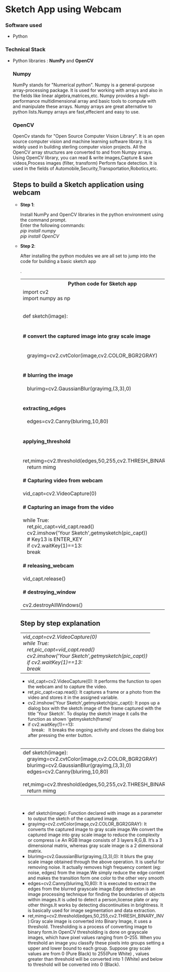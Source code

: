 <h1>Sketch App using Webcam</h1>
<h3>Software used</h3><ul><li>Python</li></ul>
<h3>Technical Stack</h3><ul><li>Python libraries : <b>NumPy</b> and <b> OpenCV </b> 
<h3>Numpy</h3>
<p>NumPy stands for "Numerical python". Numpy is a general-purpose array-processing package. It is used for working with arrays and also in the fields like linear algebra,matrices,etc.
Numpy provides a high-performance multidimensional array and basic tools to compute with and manipulate these arrays. Numpy arrays are great alternative to python lists.Numpy arrays are fast,effecient and easy to use.</p>
<h3>OpenCV</h3>
<p>OpenCv stands for "Open Source Computer Vision Library". It is an open source computer vision and machine learning software library. It is widely used in building sterling 
computer vision projects. All the OpenCV array structures are converted to and from Numpy arrays. Using OpenCV library, you can read & write images,Capture & save videos,Process images (filter, transform)
Perform face detection. It is used in the fields of Automobile,Security,Transportation,Robotics,etc.</p>
<h2>Steps to build a Sketch application using webcam</h2>
<ul><li><b>Step 1</b>:</li>
<p>Install NumPy and OpenCV libraries in the python environment using the command prompt.<br> Enter the following commands:<br>
<i>pip install numpy</i><br>
<i>pip install OpenCV</i></p>
<li><b>Step 2</b>:</li>
<p>After installing the python modules we are all set to jump into the code for buliding a basic sketch app</p>.
<table><tr><th>Python code for Sketch app</th></tr>
<tr><td>import cv2<br>
import numpy as np<br><br>

def sketch(image):<br>
&nbsp;&nbsp;    <h4># convert the captured image into gray scale image </h4><br>
&nbsp;&nbsp;     grayimg=cv2.cvtColor(image,cv2.COLOR_BGR2GRAY)<br>
&nbsp;&nbsp;     <h4># blurring the image</h4>
&nbsp;&nbsp;     blurimg=cv2.GaussianBlur(grayimg,(3,3),0)<br>
&nbsp;&nbsp;     <h4>extracting_edges</h4>
&nbsp;&nbsp;     edges=cv2.Canny(blurimg,10,80)<br>
&nbsp;&nbsp;     <h4>applying_threshold</h4>
&nbsp;&nbsp;     ret,mimg=cv2.threshold(edges,50,255,cv2.THRESH_BINARY_INV)<br>
&nbsp;&nbsp;     return mimg<br>

<h4># Capturing video from webcam</h4>
vid_capt=cv2.VideoCapture(0)<br>
<h4># Capturing an image from the video</h4>
while True:<br>
&nbsp;&nbsp;     ret,pic_capt=vid_capt.read()<br>
&nbsp;&nbsp;     cv2.imshow('Your Sketch',getmysketch(pic_capt))<br>
&nbsp;&nbsp;     # Key13 is ENTER_KEY<br>
&nbsp;&nbsp;     if cv2.waitKey(1)==13:<br>
&nbsp;&nbsp;         break<br>
<h4># releasing_webcam</h4>
vid_capt.release()<br>
<h4># destroying_window</h4>
cv2.destroyAllWindows()<br></tr></table>

<h2>Step by step explanation</h2>
<table><tr><td>
<i>vid_capt=cv2.VideoCapture(0)</i><br>
<i>while True:<br>
&nbsp;&nbsp;     ret,pic_capt=vid_capt.read()<br>
&nbsp;&nbsp;     cv2.imshow('Your Sketch',getmysketch(pic_capt))<br>
&nbsp;&nbsp;     if cv2.waitKey(1)==13:<br>
&nbsp;&nbsp;         break<br></i></td></tr></table>
<ul><li>vid_capt=cv2.VideoCapture(0): It performs the function to open the webcam and to capture the video.</li>
<li>ret,pic_capt=cap.read(): It captures a frame or a photo from the video and stores it in the assigned variable.</li>
<li>cv2.imshow('Your Sketch',getmysketch(pic_capt)): It pops up a dialog box with the sketch image of the frame captured  with the title 'Your Sketch'. To display the sketch image it calls the function as shown 'getmysketch(frame)' </li>
<li>if cv2.waitKey(1)==13:<br>
&nbsp;&nbsp;         break:&nbsp;&nbsp; It breaks the ongoing activity and closes the dialog box after pressing the enter button.</li></ul><br>
<table><tr><td>def sketch(image):<br>
&nbsp;&nbsp;     grayimg=cv2.cvtColor(image,cv2.COLOR_BGR2GRAY)<br>
&nbsp;&nbsp;     blurimg=cv2.GaussianBlur(grayimg,(3,3),0)<br>
&nbsp;&nbsp;     edges=cv2.Canny(blurimg,10,80)<br>
&nbsp;&nbsp;     ret,mimg=cv2.threshold(edges,50,255,cv2.THRESH_BINARY_INV)<br>
&nbsp;&nbsp;     return mimg<br></td></tr></table><br>

<ul><li>def sketch(image): Function declared with image as a parameter to output the sketch of the captured image.</li>
<li>grayimg=cv2.cvtColor(image,cv2.COLOR_BGR2GRAY): It converts the captured image to gray scale image.We convert the captured image into gray scale image to reduce the complexity or compress i.e An RGB Image consists of 3 layers R,G,B. It’s a 3 dimensional matrix, whereas gray scale image is a 2 dimensional matrix.</li>
<li>blurimg=cv2.GaussianBlur(grayimg,(3,3),0): It blurs the gray scale image obtained through the above operation. It is useful for removing noise. It actually removes high frequency content (eg: noise, edges) from the image.We simply reduce the edge content and makes the transition form one color to the other very smooth<br>
<li>edges=cv2.Canny(blurimg,10,80): It is executed to extract the edges from the blurred grayscale image.Edge detection is an image processing technique for finding the boundaries of objects within images.It is uded to detect a person,license plate or any other things.It works by detecting discontinuities in brightness. It is basically used for image segmentation and data extraction. </li>
<li>ret,mimg=cv2.threshold(edges,50,255,cv2.THRESH_BINARY_INV):Gray scale image is converted into Binary Image, it uses a threshold. Thresholding is a process of converting image to binary form.In OpenCV thresholding is done on grayscale images, which have pixel values ranging from 0–255. When you threshold an image you classify these pixels into groups setting a upper and lower bound to each group.
Suppose gray scale values are from 0 (Pure Black) to 255(Pure White) , values greater than threshold will be converted into 1 (White) and below to threshold will be converted into 0 (Black).</li>







